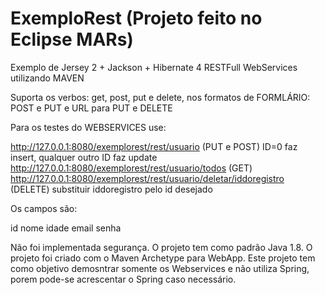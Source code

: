 # ExemploRest (Projeto feito no Eclipse MARs)

Exemplo de Jersey 2 + Jackson + Hibernate 4 RESTFull WebServices utilizando MAVEN

Suporta os verbos: get, post, put e delete, nos formatos de FORMLÁRIO: POST e PUT e URL para PUT e DELETE

Para os testes do WEBSERVICES use: 

http://127.0.0.1:8080/exemplorest/rest/usuario (PUT e POST) ID=0 faz insert, qualquer outro ID faz update
http://127.0.0.1:8080/exemplorest/rest/usuario/todos (GET)
http://127.0.0.1:8080/exemplorest/rest/usuario/deletar/iddoregistro (DELETE) substituir iddoregistro pelo id desejado

Os campos são:

id
nome
idade
email
senha

Não foi implementada segurança. O projeto tem como padrão Java 1.8. O projeto foi criado com o Maven Archetype para WebApp.
Este projeto tem como objetivo demosntrar somente os Webservices e não utiliza Spring, porem pode-se acrescentar o Spring caso necessário.


